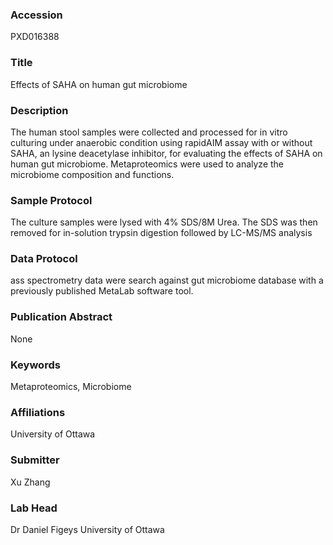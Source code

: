 ### Accession
PXD016388

### Title
Effects of SAHA on human gut microbiome

### Description
The human stool samples were collected and processed for in vitro culturing under anaerobic condition using rapidAIM assay with or without SAHA, an lysine deacetylase inhibitor, for evaluating the effects of SAHA on human gut microbiome. Metaproteomics were used to analyze the microbiome composition and functions.

### Sample Protocol
The culture samples were lysed with 4% SDS/8M Urea. The SDS was then removed for in-solution trypsin digestion followed by LC-MS/MS analysis

### Data Protocol
ass spectrometry data were search against gut microbiome database with a previously published MetaLab software tool.

### Publication Abstract
None

### Keywords
Metaproteomics, Microbiome

### Affiliations
University of Ottawa

### Submitter
Xu Zhang

### Lab Head
Dr Daniel Figeys
University of Ottawa


